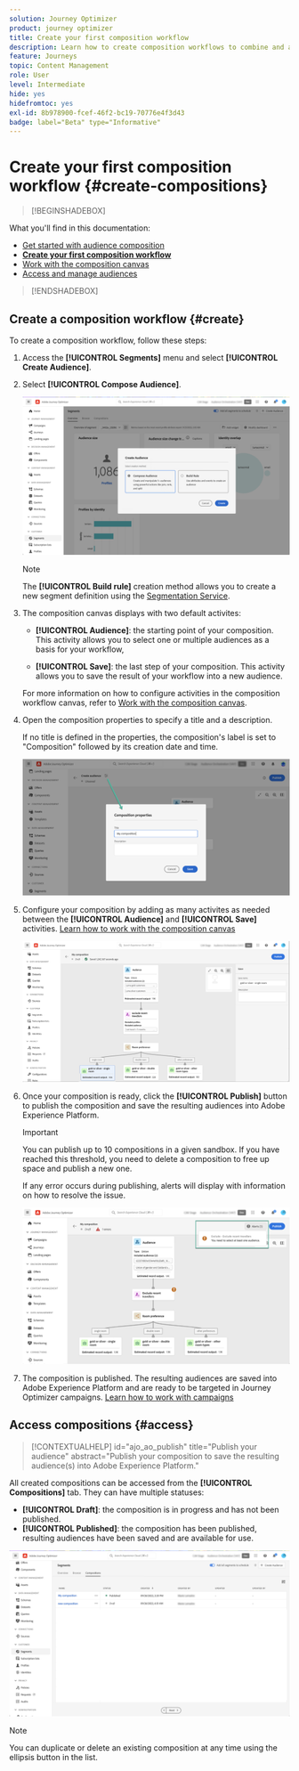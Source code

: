 ```yaml
---
solution: Journey Optimizer
product: journey optimizer
title: Create your first composition workflow
description: Learn how to create composition workflows to combine and arrange existing audiences.
feature: Journeys
topic: Content Management
role: User
level: Intermediate
hide: yes
hidefromtoc: yes
exl-id: 8b978900-fcef-46f2-bc19-70776e4f3d43
badge: label="Beta" type="Informative"
---
```

# Create your first composition workflow {#create-compositions}

>[!BEGINSHADEBOX]

What you'll find in this documentation:

* [Get started with audience composition](get-started-audience-orchestration.md)
* **[Create your first composition workflow](create-compositions.md)**
* [Work with the composition canvas](composition-canvas.md)
* [Access and manage audiences](access-audiences.md)

>[!ENDSHADEBOX]

## Create a composition workflow {#create}

To create a composition workflow, follow these steps:

1. Access the **[!UICONTROL Segments]** menu and select **[!UICONTROL Create Audience]**.

1. Select **[!UICONTROL Compose Audience]**.
    
    ![](assets/audiences-create.png)

    >[!NOTE]
    >
    >The **[!UICONTROL Build rule]** creation method allows you to create a new segment definition using the [Segmentation Service](https://experienceleague.adobe.com/docs/experience-platform/segmentation/ui/overview.html).

1. The composition canvas displays with two default activites:

    * **[!UICONTROL Audience]**: the starting point of your composition. This activity allows you to select one or multiple audiences as a basis for your workflow,

    * **[!UICONTROL Save]**: the last step of your composition. This activity allows you to save the result of your workflow into a new audience.

    For more information on how to configure activities in the composition workflow canvas, refer to [Work with the composition canvas](composition-canvas.md).

1. Open the composition properties to specify a title and a description. 

    If no title is defined in the properties, the composition's label is set to  "Composition" followed by its creation date and time.

    ![](assets/audiences-properties.png)

1. Configure your composition by adding as many activites as needed between the **[!UICONTROL Audience]** and **[!UICONTROL Save]** activities. [Learn how to work with the composition canvas](composition-canvas.md) 

    ![](assets/audiences-publish.png)

1. Once your composition is ready, click the **[!UICONTROL Publish]** button to publish the composition and save the resulting audiences into Adobe Experience Platform.

    >[!IMPORTANT]
    >
    >You can publish up to 10 compositions in a given sandbox. If you have reached this threshold, you need to delete a composition to free up space and publish a new one.
 
    If any error occurs during publishing, alerts will display with information on how to resolve the issue.

    ![](assets/audiences-alerts.png)

1. The composition is published. The resulting audiences are saved into Adobe Experience Platform and are ready to be targeted in Journey Optimizer campaigns. [Learn how to work with campaigns](../campaigns/get-started-with-campaigns.md)

## Access compositions {#access}

>[!CONTEXTUALHELP]
>id="ajo_ao_publish"
>title="Publish your audience"
>abstract="Publish your composition to save the resulting audience(s) into Adobe Experience Platform."

All created compositions can be accessed from the **[!UICONTROL Compositions]** tab. They can have multiple statuses:

* **[!UICONTROL Draft]**: the composition is in progress and has not been published.
* **[!UICONTROL Published]**: the composition has been published, resulting audiences have been saved and are available for use.

![](assets/audiences-compositions.png)

>[!NOTE]
>
>You can duplicate or delete an existing composition at any time using the ellipsis button in the list.

